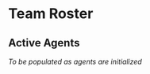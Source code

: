 # Team Roster

## Active Agents
*To be populated as agents are initialized*

<!-- Format:
- **agent-name**: Role description
-->
